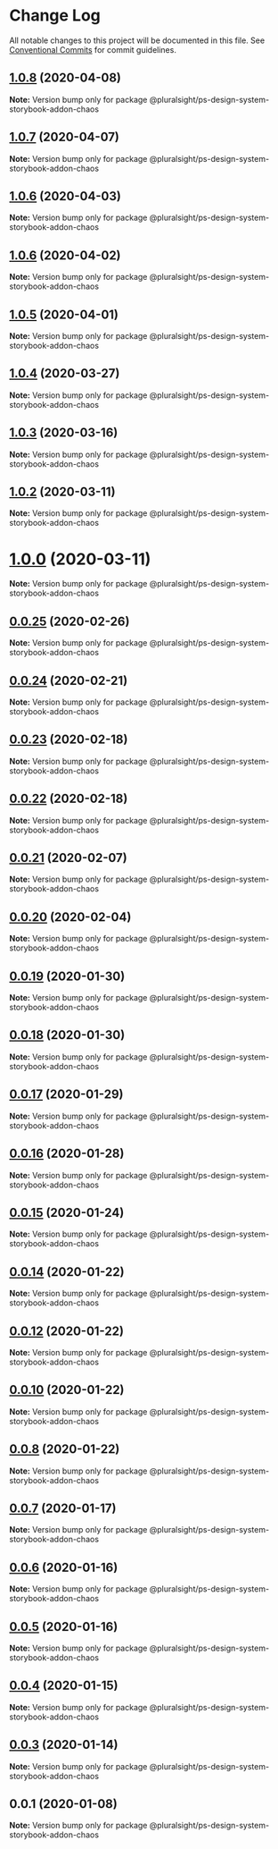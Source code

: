 # Change Log

All notable changes to this project will be documented in this file.
See [Conventional Commits](https://conventionalcommits.org) for commit guidelines.

## [1.0.8](https://github.com/pluralsight/design-system/compare/@pluralsight/ps-design-system-storybook-addon-chaos@1.0.7...@pluralsight/ps-design-system-storybook-addon-chaos@1.0.8) (2020-04-08)

**Note:** Version bump only for package @pluralsight/ps-design-system-storybook-addon-chaos





## [1.0.7](https://github.com/pluralsight/design-system/compare/@pluralsight/ps-design-system-storybook-addon-chaos@1.0.6...@pluralsight/ps-design-system-storybook-addon-chaos@1.0.7) (2020-04-07)

**Note:** Version bump only for package @pluralsight/ps-design-system-storybook-addon-chaos





## [1.0.6](https://github.com/pluralsight/design-system/compare/@pluralsight/ps-design-system-storybook-addon-chaos@1.0.5...@pluralsight/ps-design-system-storybook-addon-chaos@1.0.6) (2020-04-03)

**Note:** Version bump only for package @pluralsight/ps-design-system-storybook-addon-chaos





## [1.0.6](https://github.com/pluralsight/design-system/compare/@pluralsight/ps-design-system-storybook-addon-chaos@1.0.5...@pluralsight/ps-design-system-storybook-addon-chaos@1.0.6) (2020-04-02)

**Note:** Version bump only for package @pluralsight/ps-design-system-storybook-addon-chaos





## [1.0.5](https://github.com/pluralsight/design-system/compare/@pluralsight/ps-design-system-storybook-addon-chaos@1.0.4...@pluralsight/ps-design-system-storybook-addon-chaos@1.0.5) (2020-04-01)

**Note:** Version bump only for package @pluralsight/ps-design-system-storybook-addon-chaos





## [1.0.4](https://github.com/pluralsight/design-system/compare/@pluralsight/ps-design-system-storybook-addon-chaos@1.0.3...@pluralsight/ps-design-system-storybook-addon-chaos@1.0.4) (2020-03-27)

**Note:** Version bump only for package @pluralsight/ps-design-system-storybook-addon-chaos





## [1.0.3](https://github.com/pluralsight/design-system/compare/@pluralsight/ps-design-system-storybook-addon-chaos@1.0.2...@pluralsight/ps-design-system-storybook-addon-chaos@1.0.3) (2020-03-16)

**Note:** Version bump only for package @pluralsight/ps-design-system-storybook-addon-chaos





## [1.0.2](https://github.com/pluralsight/design-system/compare/@pluralsight/ps-design-system-storybook-addon-chaos@1.0.1...@pluralsight/ps-design-system-storybook-addon-chaos@1.0.2) (2020-03-11)

**Note:** Version bump only for package @pluralsight/ps-design-system-storybook-addon-chaos





# [1.0.0](https://github.com/pluralsight/design-system/compare/@pluralsight/ps-design-system-storybook-addon-chaos@0.0.25...@pluralsight/ps-design-system-storybook-addon-chaos@1.0.0) (2020-03-11)

**Note:** Version bump only for package @pluralsight/ps-design-system-storybook-addon-chaos





## [0.0.25](https://github.com/pluralsight/design-system/compare/@pluralsight/ps-design-system-storybook-addon-chaos@0.0.24...@pluralsight/ps-design-system-storybook-addon-chaos@0.0.25) (2020-02-26)

**Note:** Version bump only for package @pluralsight/ps-design-system-storybook-addon-chaos





## [0.0.24](https://github.com/pluralsight/design-system/compare/@pluralsight/ps-design-system-storybook-addon-chaos@0.0.23...@pluralsight/ps-design-system-storybook-addon-chaos@0.0.24) (2020-02-21)

**Note:** Version bump only for package @pluralsight/ps-design-system-storybook-addon-chaos





## [0.0.23](https://github.com/pluralsight/design-system/compare/@pluralsight/ps-design-system-storybook-addon-chaos@0.0.22...@pluralsight/ps-design-system-storybook-addon-chaos@0.0.23) (2020-02-18)

**Note:** Version bump only for package @pluralsight/ps-design-system-storybook-addon-chaos





## [0.0.22](https://github.com/pluralsight/design-system/compare/@pluralsight/ps-design-system-storybook-addon-chaos@0.0.21...@pluralsight/ps-design-system-storybook-addon-chaos@0.0.22) (2020-02-18)

**Note:** Version bump only for package @pluralsight/ps-design-system-storybook-addon-chaos





## [0.0.21](https://github.com/pluralsight/design-system/compare/@pluralsight/ps-design-system-storybook-addon-chaos@0.0.20...@pluralsight/ps-design-system-storybook-addon-chaos@0.0.21) (2020-02-07)

**Note:** Version bump only for package @pluralsight/ps-design-system-storybook-addon-chaos





## [0.0.20](https://github.com/pluralsight/design-system/compare/@pluralsight/ps-design-system-storybook-addon-chaos@0.0.19...@pluralsight/ps-design-system-storybook-addon-chaos@0.0.20) (2020-02-04)

**Note:** Version bump only for package @pluralsight/ps-design-system-storybook-addon-chaos





## [0.0.19](https://github.com/pluralsight/design-system/compare/@pluralsight/ps-design-system-storybook-addon-chaos@0.0.18...@pluralsight/ps-design-system-storybook-addon-chaos@0.0.19) (2020-01-30)

**Note:** Version bump only for package @pluralsight/ps-design-system-storybook-addon-chaos





## [0.0.18](https://github.com/pluralsight/design-system/compare/@pluralsight/ps-design-system-storybook-addon-chaos@0.0.17...@pluralsight/ps-design-system-storybook-addon-chaos@0.0.18) (2020-01-30)

**Note:** Version bump only for package @pluralsight/ps-design-system-storybook-addon-chaos





## [0.0.17](https://github.com/pluralsight/design-system/compare/@pluralsight/ps-design-system-storybook-addon-chaos@0.0.16...@pluralsight/ps-design-system-storybook-addon-chaos@0.0.17) (2020-01-29)

**Note:** Version bump only for package @pluralsight/ps-design-system-storybook-addon-chaos





## [0.0.16](https://github.com/pluralsight/design-system/compare/@pluralsight/ps-design-system-storybook-addon-chaos@0.0.15...@pluralsight/ps-design-system-storybook-addon-chaos@0.0.16) (2020-01-28)

**Note:** Version bump only for package @pluralsight/ps-design-system-storybook-addon-chaos





## [0.0.15](https://github.com/pluralsight/design-system/compare/@pluralsight/ps-design-system-storybook-addon-chaos@0.0.14...@pluralsight/ps-design-system-storybook-addon-chaos@0.0.15) (2020-01-24)

**Note:** Version bump only for package @pluralsight/ps-design-system-storybook-addon-chaos





## [0.0.14](https://github.com/pluralsight/design-system/compare/@pluralsight/ps-design-system-storybook-addon-chaos@0.0.12...@pluralsight/ps-design-system-storybook-addon-chaos@0.0.14) (2020-01-22)

**Note:** Version bump only for package @pluralsight/ps-design-system-storybook-addon-chaos





## [0.0.12](https://github.com/pluralsight/design-system/compare/@pluralsight/ps-design-system-storybook-addon-chaos@0.0.10...@pluralsight/ps-design-system-storybook-addon-chaos@0.0.12) (2020-01-22)

**Note:** Version bump only for package @pluralsight/ps-design-system-storybook-addon-chaos





## [0.0.10](https://github.com/pluralsight/design-system/compare/@pluralsight/ps-design-system-storybook-addon-chaos@0.0.8...@pluralsight/ps-design-system-storybook-addon-chaos@0.0.10) (2020-01-22)

**Note:** Version bump only for package @pluralsight/ps-design-system-storybook-addon-chaos





## [0.0.8](https://github.com/pluralsight/design-system/compare/@pluralsight/ps-design-system-storybook-addon-chaos@0.0.7...@pluralsight/ps-design-system-storybook-addon-chaos@0.0.8) (2020-01-22)

**Note:** Version bump only for package @pluralsight/ps-design-system-storybook-addon-chaos





## [0.0.7](https://github.com/pluralsight/design-system/compare/@pluralsight/ps-design-system-storybook-addon-chaos@0.0.6...@pluralsight/ps-design-system-storybook-addon-chaos@0.0.7) (2020-01-17)

**Note:** Version bump only for package @pluralsight/ps-design-system-storybook-addon-chaos





## [0.0.6](https://github.com/pluralsight/design-system/compare/@pluralsight/ps-design-system-storybook-addon-chaos@0.0.5...@pluralsight/ps-design-system-storybook-addon-chaos@0.0.6) (2020-01-16)

**Note:** Version bump only for package @pluralsight/ps-design-system-storybook-addon-chaos





## [0.0.5](https://github.com/pluralsight/design-system/compare/@pluralsight/ps-design-system-storybook-addon-chaos@0.0.4...@pluralsight/ps-design-system-storybook-addon-chaos@0.0.5) (2020-01-16)

**Note:** Version bump only for package @pluralsight/ps-design-system-storybook-addon-chaos





## [0.0.4](https://github.com/pluralsight/design-system/compare/@pluralsight/ps-design-system-storybook-addon-chaos@0.0.3...@pluralsight/ps-design-system-storybook-addon-chaos@0.0.4) (2020-01-15)

**Note:** Version bump only for package @pluralsight/ps-design-system-storybook-addon-chaos





## [0.0.3](https://github.com/pluralsight/design-system/compare/@pluralsight/ps-design-system-storybook-addon-chaos@0.0.2...@pluralsight/ps-design-system-storybook-addon-chaos@0.0.3) (2020-01-14)

**Note:** Version bump only for package @pluralsight/ps-design-system-storybook-addon-chaos





## 0.0.1 (2020-01-08)

**Note:** Version bump only for package @pluralsight/ps-design-system-storybook-addon-chaos
